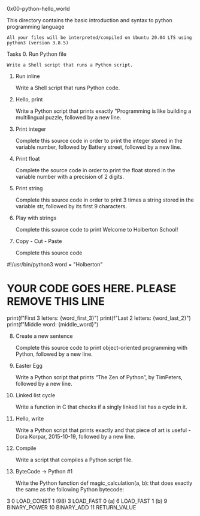 0x00-python-hello_world

This directory contains the basic introduction and syntax to python programming language

    All your files will be interpreted/compiled on Ubuntu 20.04 LTS using python3 (version 3.8.5)

Tasks
0. Run Python file

    Write a Shell script that runs a Python script.

1. Run inline

    Write a Shell script that runs Python code.

2. Hello, print

    Write a Python script that prints exactly "Programming is like building a multilingual puzzle, followed by a new line.

3. Print integer

    Complete this source code in order to print the integer stored in the variable number, followed by Battery street, followed by a new line.

4. Print float

    Complete the source code in order to print the float stored in the variable number with a precision of 2 digits.

5. Print string

    Complete this source code in order to print 3 times a string stored in the variable str, followed by its first 9 characters.

6. Play with strings

    Complete this source code to print Welcome to Holberton School!

7. Copy - Cut - Paste

    Complete this source code

#!/usr/bin/python3
word = "Holberton"
# YOUR CODE GOES HERE. PLEASE REMOVE THIS LINE
print(f"First 3 letters: {word_first_3}")
print(f"Last 2 letters: {word_last_2}")
print(f"Middle word: {middle_word}")

8. Create a new sentence

    Complete this source code to print object-oriented programming with Python, followed by a new line.

9. Easter Egg

    Write a Python script that prints “The Zen of Python”, by TimPeters, followed by a new line.

10. Linked list cycle

    Write a function in C that checks if a singly linked list has a cycle in it.

11. Hello, write

    Write a Python script that prints exactly and that piece of art is useful - Dora Korpar, 2015-10-19, followed by a new line.

12. Compile

    Write a script that compiles a Python script file.

13. ByteCode -> Python #1

    Write the Python function def magic_calculation(a, b): that does exactly the same as the following Python bytecode:

  3           0 LOAD_CONST               1 (98)
              3 LOAD_FAST                0 (a)
              6 LOAD_FAST                1 (b)
              9 BINARY_POWER
             10 BINARY_ADD
             11 RETURN_VALUE
